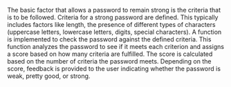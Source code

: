 The basic factor that allows a password to remain strong is the criteria that is to be followed. Criteria for a strong password are defined. This typically includes factors like length, the presence of different types of characters (uppercase letters, lowercase letters, digits, special characters). 
A function is implemented to check the password against the defined criteria. This function analyzes the password to see if it meets each criterion and assigns a score based on how many criteria are fulfilled.
The score is calculated based on the number of criteria the password meets.
Depending on the score, feedback is provided to the user indicating whether the password is weak, pretty good, or strong.
